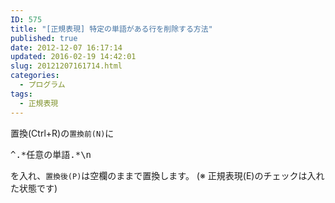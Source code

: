 ```yaml
---
ID: 575
title: "[正規表現] 特定の単語がある行を削除する方法"
published: true
date: 2012-12-07 16:17:14
updated: 2016-02-19 14:42:01
slug: 20121207161714.html
categories:
  - プログラム
tags:
  - 正規表現
---
```


<!--more-->

置換(Ctrl+R)の<code>置換前(N)</code>に

<pre>^.*任意の単語.*\n</pre>

を入れ、<code>置換後(P)</code>は空欄のままで置換します。
<span class="text-muted">(※ 正規表現(E)のチェックは入れた状態です)</span>

